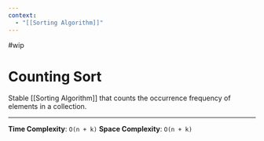 ```yaml
---
context:
  - "[[Sorting Algorithm]]"
---
```


#wip

# Counting Sort

Stable [[Sorting Algorithm]] that counts the occurrence frequency of elements in a collection.

---

**Time Complexity**: `O(n + k)`
**Space Complexity**: `O(n + k)`

